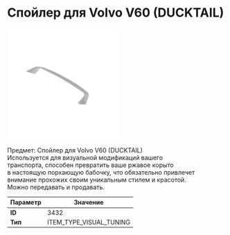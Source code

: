 # Спойлер для Volvo V60 (DUCKTAIL)

![Item Image](../img/3432.webp?raw=true)

Предмет: Спойлер для Volvo V60 (DUCKTAIL)<br>Используется для визуальной модификаций вашего<br>транспорта, способен превратить ваше ржавое корыто<br>в настоящую порхающую бабочку, что обязательно привлечет<br>внимание прохожих своим уникальным стилем и красотой.<br>Можно передавать и продавать.


| Параметр | Значение |
|----------|----------|
| **ID** | 3432 |
| **Тип** | ITEM_TYPE_VISUAL_TUNING |


